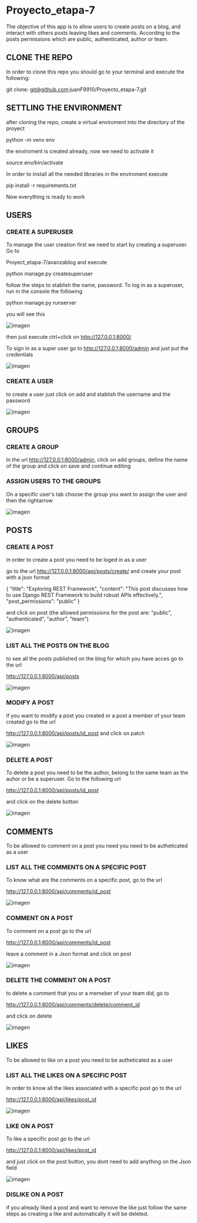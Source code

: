 # Proyecto_etapa-7
The objective of this app is to allow users to create posts on a blog, and interact with others posts leaving likes and comments. According to the posts permissions which are public, authenticated, author or team. 

## CLONE THE REPO
In order to clone this repo you should go to your terminal and execute the following: 

git clone: git@github.com:juanF9910/Proyecto_etapa-7.git

## SETTLING THE ENVIRONMENT

after cloning the repo, create a virtual enviroment into the directory of the proyect

python -m venv env 

the enviroment is created already, now we need to activate it 

source env/bin/activate

In order to install all the needed libraries in the enviroment execute

pip install -r requirements.txt

Now everything is ready to work

## USERS

### CREATE A SUPERUSER

To manage the user creation first we need to start by creating a superuser. Go to

Proyect_etapa-7/avanzablog and execute

python manage.py createsuperuser 

follow the steps to stablish the name, password. To log in as a superuser, run in the console the following

python manage.py runserver 

you will see this


![imagen](https://github.com/user-attachments/assets/22d8eb44-1044-4163-b883-22996d56fa6e)


then just execute ctrl+click on http://127.0.0.1:8000/


To sign in as a super user go to http://127.0.0.1:8000/admin and just put the credentials 

![imagen](https://github.com/user-attachments/assets/38d00ec8-8855-4c3b-8f16-07a61af9a2d1)


### CREATE A USER

to create a user just click on add and stablish the username and the password


![imagen](https://github.com/user-attachments/assets/40b965fa-f8ff-41c5-8ede-495e55eb68a6)


## GROUPS 

### CREATE A GROUP

In the url http://127.0.0.1:8000/admin, click on  add groups, define the name of the group and click on save and continue editing

### ASSIGN USERS TO THE GROUPS 

On a specific user's tab choose the group you want to assign the user and then the rightarrow


![imagen](https://github.com/user-attachments/assets/227d09c6-75b9-4eaf-af1c-5695150817b3)



## POSTS

### CREATE A POST

in order to create a post you need to be loged in as a user

go to the url http://127.0.0.1:8000/api/posts/create/ and create your post with a json format  

{
    "title": "Exploring REST Framework",
    "content": "This post discusses how to use Django REST Framework to build robust APIs effectively.",
    "post_permissions": "public"
}

and click on post (the allowed permissions for the post are: "public", "authenticated", "author", "team")

![imagen](https://github.com/user-attachments/assets/e9043d26-ff9e-49fc-a9c3-6b156e9f4522)



### LIST ALL THE POSTS ON THE BLOG 
to see all the posts published on the blog for which you have acces go to the url 

http://127.0.0.1:8000/api/posts


![imagen](https://github.com/user-attachments/assets/81e6f709-6df4-4fed-a435-cc8078c78e4b)



### MODIFY A POST

if you want to modify a post you created or a post a member of your team created go to the url

http://127.0.0.1:8000/api/posts/id_post and click on patch

![imagen](https://github.com/user-attachments/assets/25d4bacf-7161-4139-96e1-a0498e47113d)

### DELETE A POST

To delete a post you need to be the author, belong to the same team as the auhor or be a superuser. Go to the following url

http://127.0.0.1:8000/api/posts/id_post

and click on the delete botton

![imagen](https://github.com/user-attachments/assets/3990ec2b-8a5a-4cf2-b4ea-f20946001855)



## COMMENTS
To be allowed to comment on a post you need you need to be autheticated as a user

### LIST ALL THE COMMENTS ON A SPECIFIC POST

To know what are the comments on a specific post, go to the url

http://127.0.0.1:8000/api/comments/id_post

![imagen](https://github.com/user-attachments/assets/0c8c9654-d0f9-4074-a2f3-3a8386dd35f9)


### COMMENT ON A POST

To comment on a post go to the url 

http://127.0.0.1:8000/api/comments/id_post

leave a comment in a Json format and click on post

![imagen](https://github.com/user-attachments/assets/cf8b99c2-a4f3-423b-adde-4e1aaade6812)


### DELETE THE COMMENT ON A POST

to delete a comment that you or a memeber of your team did, go to 

http://127.0.0.1:8000/api/comments/delete/comment_id

and click on delete

![imagen](https://github.com/user-attachments/assets/bc580690-ad42-4dc8-a7d5-62c67e22c42c)


## LIKES
To be allowed to like on a post you need to be autheticated as a user

### LIST ALL THE LIKES ON A SPECIFIC POST
In order to know all the likes associated with a specific post go to the url

http://127.0.0.1:8000/api/likes/post_id

![imagen](https://github.com/user-attachments/assets/789086dc-26b2-4b74-bc3b-f1fc0ccd6882)



### LIKE ON A POST

To like a specific post go to the url 

http://127.0.0.1:8000/api/likes/post_id

and just click on the post button, you dont need to add anything on the Json field 

![imagen](https://github.com/user-attachments/assets/00848873-bb85-4d9f-ade0-f23c4d70c763)

### DISLIKE ON A POST

if you already liked a post and want to remove the like just follow the same steps as creating a like and automatically it will be deleted. 




